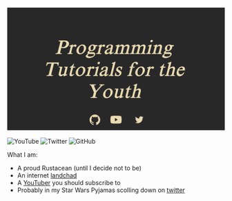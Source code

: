 ![Banner](github-banner.png)

![YouTube](https://img.shields.io/youtube/channel/subscribers/UCe7nKYsRC04LE50kIoX6ENg?label=YouTube&logo=youtube&style=for-the-badge)
![Twitter](https://img.shields.io/twitter/follow/midnadimple?color=blue&label=Twitter&logo=twitter&logoColor=white&style=for-the-badge)
![GitHub](https://img.shields.io/github/followers/midnadimple?color=%23ebdbb2&label=You%27re%20already%20here&logo=github&style=for-the-badge)

What I am:  
* A proud Rustacean (until I decide not to be)
* An internet [landchad](https://midnadimple.com)
* A [YouTuber](https://youtube.com/@midnadimple) you should subscribe to
* Probably in my Star Wars Pyjamas scolling down on [twitter](https://twitter.com/midnadimple)
